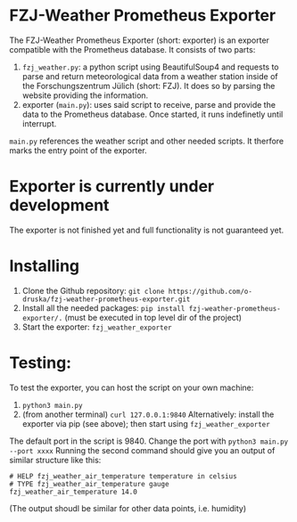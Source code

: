 # FZJ-Weather Prometheus Exporter
The FZJ-Weather Prometheus Exporter (short: exporter) is an exporter compatible with the Prometheus database.
It consists of two parts:
  1. `fzj_weather.py`: a python script using BeautifulSoup4 and requests to parse and return meteorological data from a weather station inside of the Forschungszentrum Jülich (short: FZJ). It does so by parsing the website providing the information.
  2. exporter (`main.py`): uses said script to receive, parse and provide the data to the Prometheus database. Once started, it runs indefinetly until interrupt.

`main.py` references the weather script and other needed scripts. It therfore marks the entry point of the exporter.

# Exporter is currently under development
The exporter is not finished yet and full functionality is not guaranteed yet.

# Installing
1. Clone the Github repository:
    `git clone https://github.com/o-druska/fzj-weather-prometheus-exporter.git`
2. Install all the needed packages:
    `pip install fzj-weather-prometheus-exporter/.` (must be executed in top level dir of the project)
3. Start the exporter:
    `fzj_weather_exporter`

# Testing:
To test the exporter, you can host the script on your own machine:
  1. `python3 main.py`
  2. (from another terminal) `curl 127.0.0.1:9840`
Alternatively: install the exporter via pip (see above); then start using `fzj_weather_exporter`

The default port in the script is 9840.
Change the port with `python3 main.py --port xxxx`
Running the second command should give you an output of similar structure like this:
```
# HELP fzj_weather_air_temperature temperature in celsius
# TYPE fzj_weather_air_temperature gauge
fzj_weather_air_temperature 14.0
```

(The output shoudl be similar for other data points, i.e. humidity)
